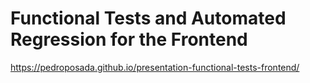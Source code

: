 # Functional Tests and Automated Regression for the Frontend

https://pedroposada.github.io/presentation-functional-tests-frontend/
